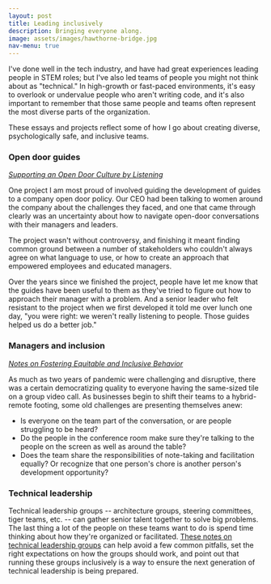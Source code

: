 ```yaml
---
layout: post
title: Leading inclusively
description: Bringing everyone along. 
image: assets/images/hawthorne-bridge.jpg
nav-menu: true
---
```


I've done well in the tech industry, and have had great experiences leading people in STEM roles; but I've also led teams of people you might not think about as "technical." In high-growth or fast-paced environments, it's easy to overlook or undervalue people who aren't writing code, and it's also important to remember that those same people and teams often represent the most diverse parts of the organization. 

These essays and projects reflect some of how I go about creating diverse, psychologically safe, and inclusive teams. 

### Open door guides

_[Supporting an Open Door Culture by Listening][opendoor_page]_ 

One project I am most proud of involved guiding the development of guides to a company open door policy. Our CEO had been talking to women around the company about the challenges they faced, and one that came through clearly was an uncertainty about how to navigate open-door conversations with their managers and leaders. 

The project wasn't without controversy, and finishing it meant finding common ground between a number of stakeholders who couldn't always agree on what language to use, or how to create an approach that empowered employees and educated managers. 

Over the years since we finished the project, people have let me know that the guides have been useful to them as they've tried to figure out how to approach their manager with a problem. And a senior leader who felt resistant to the project when we first developed it told me over lunch one day, "you were right: we weren't really listening to people. Those guides helped us do a better job."


[opendoor]: https://github.com/pdxmph/open_door_guides
[opendoor_page]: ./writing/supporting_open_door_culture.html


### Managers and inclusion

_[Notes on Fostering Equitable and Inclusive Behavior][fostering]_

As much as two years of pandemic were challenging and disruptive, there was a certain democratizing quality to everyone having the same-sized tile on a group video call. As businesses begin to shift their teams to a hybrid-remote footing, some old challenges are presenting themselves anew:

- Is everyone on the team part of the conversation, or are people struggling to be heard? 
- Do the people in the conference room make sure they're talking to the people on the screen as well as around the table? 
- Does the team share the responsibilities of note-taking and facilitation equally? Or recognize that one person's chore is another person's development opportunity? 

[fostering]: ./writing/notes_on_fostering_equitable_and_inclusive_behavior.md

### Technical leadership

Technical leadership groups --  architecture groups, steering committees, tiger teams, etc. -- can gather senior talent together to solve big problems. The last thing a lot of the  people on these teams want to do is spend time thinking about how they're organized or facilitated. [These notes on technical leadership groups][tlg] can help avoid a few common pitfalls, set the right expectations on how the groups should work, and point out that running these groups inclusively is a way to ensure the next generation of technical leadership is being prepared. 

[tlg]: ./writing/notes_on_technical_leadership_groups.html
